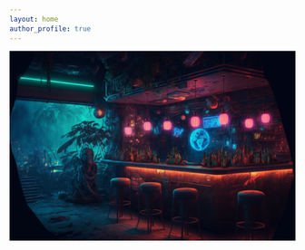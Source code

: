 ```yaml
---
layout: home
author_profile: true
---
```


![The San Juan Mountains are beautiful!](assets/images/crescentbar.jpg "San Juan Mountains")
